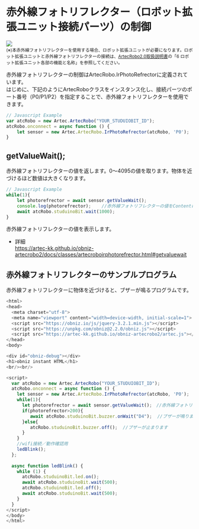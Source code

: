 
# 赤外線フォトリフレクター（ロボット拡張ユニット接続パーツ）の制御

![](https://i.imgur.com/a49FFJA.jpg)<br>
<small>(※)本赤外線フォトリフレクターを使用する場合、ロボット拡張ユニットが必要になります。ロボット拡張ユニットと赤外線フォトリフレクターの接続は、[ArtecRobo2.0取扱説明書](https://www.artec-kk.co.jp/artecrobo2/pdf/jp/82541man_K0419_J.pdf)の「6 ロボット拡張ユニット各部の機能と名称」を参照してください。<br></small>

赤外線フォトリフレクターの制御はArtecRobo.IrPhotoRefrectorに定義されています。</br>
はじめに、下記のようにArtecRoboクラスをインスタンス化し、接続パーツのポート番号（P0/P1/P2）を指定することで、赤外線フォトリフレクターを使用できます。
```Javascript
// Javascript Example
var atcRobo = new Artec.ArtecRobo("YOUR_STUDUIOBIT_ID");
atcRobo.onconnect = async function () {
    let sensor = new Artec.ArtecRobo.IrPhotoRefrector(atcRobo, 'P0');　//P0に赤外線フォトリフレクターを接続する場合
}
```


## getValueWait();
赤外線フォトリフレクターの値を返します。0～4095の値を取ります。物体を近づけるほど数値は大きくなります。
```Javascript
// Javascript Example
while(1){
    let photorefrector = await sensor.getValueWait();
    console.log(photorefrector);    //赤外線フォトリフレクターの値をContentに表示します
    await atcRobo.studuinoBit.wait(1000);
}
```
赤外線フォトリフレクターの値を表示します。
* 詳細<br>
https://artec-kk.github.io/obniz-artecrobo2/docs/classes/artecroboirphotorefrector.html#getvaluewait

## 赤外線フォトリフレクターのサンプルプログラム
赤外線フォトリフレクターに物体を近づけると、ブザーが鳴るプログラムです。
```Javascript
<html>
<head>
  <meta charset="utf-8">
  <meta name="viewport" content="width=device-width, initial-scale=1">
  <script src="https://obniz.io/js/jquery-3.2.1.min.js"></script>
  <script src="https://unpkg.com/obniz@2.2.0/obniz.js"></script>
  <script src="https://artec-kk.github.io/obniz-artecrobo2/artec.js"></script>
</head>
<body>

<div id="obniz-debug"></div>
<h1>obniz instant HTML</h1>
<br/><br/>

<script>
  var atcRobo = new Artec.ArtecRobo("YOUR_STUDUIOBIT_ID");
  atcRobo.onconnect = async function () {
    let sensor = new Artec.ArtecRobo.IrPhotoRefrector(atcRobo, 'P0');　
    while(1){
      let photorefrector = await sensor.getValueWait();　//赤外線フォトリフレクターの値を返します
      if(photorefrector>200){
         await atcRobo.studuinoBit.buzzer.onWait("D4");  //ブザーが鳴ります
      }else{
         atcRobo.studuinoBit.buzzer.off();  //ブザーが止まります
      }
    }
    //wifi接続／動作確認用
    ledBlink();
  };
  
  async function ledBlink() {
    while (1) {
      atcRobo.studuinoBit.led.on();
      await atcRobo.studuinoBit.wait(500);
      atcRobo.studuinoBit.led.off();
      await atcRobo.studuinoBit.wait(500);
    }
  }
</script>
</body>
</html>
```


